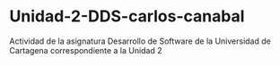 # Unidad-2-DDS-carlos-canabal
Actividad de la asignatura Desarrollo de Software de la Universidad de Cartagena correspondiente a la Unidad 2
